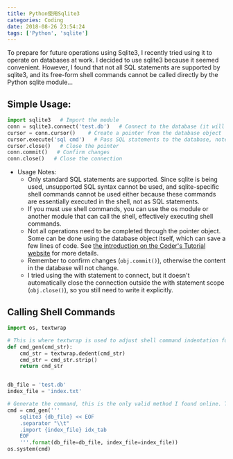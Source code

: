 ```yaml
---
title: Python使用Sqlite3
categories: Coding
date: 2018-08-26 23:54:24
tags: ['Python', 'sqlite']
---
```


To prepare for future operations using Sqlite3, I recently tried using it to operate on databases at work. I decided to use sqlite3 because it seemed convenient. However, I found that not all SQL statements are supported by sqlite3, and its free-form shell commands cannot be called directly by the Python sqlite module...

<!-- more -->

## Simple Usage:

```python
import sqlite3   # Import the module
conn = sqlite3.connect('test.db')   # Connect to the database (it will be created if it doesn't exist)
cursor = conn.cursor()    # Create a pointer from the database object
cursor.execute('sql cmd')   # Pass SQL statements to the database, note that operations are not immediately saved/synchronized to the database
cursor.close()   # Close the pointer
conn.commit()   # Confirm changes
conn.close()   # Close the connection
```

- Usage Notes:
    * Only standard SQL statements are supported. Since sqlite is being used, unsupported SQL syntax cannot be used, and sqlite-specific shell commands cannot be used either because these commands are essentially executed in the shell, not as SQL statements.
    * If you must use shell commands, you can use the os module or another module that can call the shell, effectively executing shell commands.
    * Not all operations need to be completed through the pointer object. Some can be done using the database object itself, which can save a few lines of code. See [the introduction on the Coder's Tutorial website](http://www.runoob.com/sqlite/sqlite-python.html) for more details.
    * Remember to confirm changes (`obj.commit()`), otherwise the content in the database will not change.
    * I tried using the with statement to connect, but it doesn't automatically close the connection outside the with statement scope (`obj.close()`), so you still need to write it explicitly.

## Calling Shell Commands

```python
import os, textwrap

# This is where textwrap is used to adjust shell command indentation for better readability when outputting. It's not necessary.
def cmd_gen(cmd_str):
    cmd_str = textwrap.dedent(cmd_str)
    cmd_str = cmd_str.strip()
    return cmd_str


db_file = 'test.db'
index_file = 'index.txt'

# Generate the command, this is the only valid method I found online. The specific meaning will be explained later...
cmd = cmd_gen('''
    sqlite3 {db_file} << EOF
    .separator "\\t"
    .import {index_file} idx_tab
    EOF
    '''.format(db_file=db_file, index_file=index_file))
os.system(cmd)
```
```